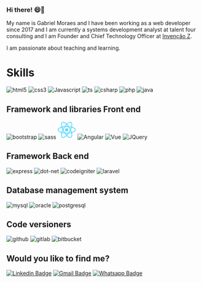 ### Hi there! 😄👋

My name is Gabriel Moraes and I have been working as a web developer since 2017 and I am currently a systems development analyst at talent four consulting and I am Founder and Chief Technology Officer at [Invenção Z](https://invencaoz.org/). 

I am passionate about teaching and learning.

# Skills
<p align="left">
  <img src="https://devicon.dev/devicon.git/icons/html5/html5-plain-wordmark.svg" alt="html5" width="48" height="48"/> 
  <img src="https://devicon.dev/devicon.git/icons/css3/css3-plain-wordmark.svg" alt="css3" width="48" height="48"/>
  <img src="https://devicon.dev/devicon.git/icons/javascript/javascript-plain.svg" alt="Javascript" width="42" height="42"/>
  <img src="https://devicon.dev/devicon.git/icons/typescript/typescript-plain.svg" alt="ts" width="42" height="42" />
  <img src="https://devicon.dev/devicon.git/icons/csharp/csharp-plain.svg" alt="csharp" width="48" height="48" />
  <img src="https://devicon.dev/devicon.git/icons/php/php-plain.svg" alt="php" width="48" height="48" />
  <img src="https://devicon.dev/devicon.git/icons/java/java-original.svg" alt="java" width="48" height="48" />
</p>

## Framework and libraries Front end
<p align="left">
  <img src="https://devicons.github.io/devicon/devicon.git/icons/bootstrap/bootstrap-plain.svg" alt="bootstrap" width="42" height="42"/>
  <img src="https://devicon.dev/devicon.git/icons/sass/sass-original.svg" alt="sass" width="42" height="42"/>
  <img src="https://github.com/devicons/devicon/blob/master/icons/react/react-original.svg" alt="React" width="48" height="48"/>
  <img src="https://devicon.dev/devicon.git/icons/angularjs/angularjs-plain.svg" alt="Angular" width="48" height="48" />
  <img src="https://devicon.dev/devicon.git/icons/vuejs/vuejs-original.svg" alt="Vue" width="48" height="48" />
  <img src="https://devicon.dev/devicon.git/icons/jquery/jquery-plain.svg" alt="JQuery" width="48" height="48" />
</p>

## Framework Back end
<p align="left">
  <img src="https://devicon.dev/devicon.git/icons/express/express-original-wordmark.svg" alt="express" width="48" height="48"/>
  <img src="https://devicon.dev/devicon.git/icons/dot-net/dot-net-plain-wordmark.svg" alt="dot-net" width="42" height="42"/>
  <img src="https://devicon.dev/devicon.git/icons/codeigniter/codeigniter-plain-wordmark.svg" alt="codeigniter" width="48" height="48"/>
  <img src="https://devicon.dev/devicon.git/icons/laravel/laravel-plain-wordmark.svg" alt="laravel" width="48" height="48" />
</p>

## Database management system
<p align="left">
  <img src="https://devicon.dev/devicon.git/icons/mysql/mysql-plain-wordmark.svg" alt="mysql" width="48" height="48"/>
  <img src="https://devicon.dev/devicon.git/icons/oracle/oracle-original.svg" alt="oracle" width="48" height="48"/>
  <img src="https://devicon.dev/devicon.git/icons/postgresql/postgresql-plain-wordmark.svg" alt="postgresql" width="48" height="48"/>
</p>


## Code versioners
<p align="left">
  <img src="https://devicon.dev/devicon.git/icons/github/github-original.svg" alt="github" width="48" height="48"/>
  <img src="https://devicon.dev/devicon.git/icons/gitlab/gitlab-original.svg" alt="gitlab" width="48" height="48"/>
  <img src="https://devicon.dev/devicon.git/icons/bitbucket/bitbucket-original.svg" alt="bitbucket" width="48" height="48" />
</p>

## Would you like to find me?
[![Linkedin Badge](https://img.shields.io/badge/-Gabriel%20Moraes-blue?style=flat-square&logo=Linkedin&logoColor=white&link=https://www.linkedin.com/in/gmorae)](https://www.linkedin.com/in/gmorae)
[![Gmail Badge](https://img.shields.io/badge/-gmmartins06@gmail.com-blue?style=flat-square&logo=Gmail&logoColor=white&link=mailto:gmmartins06@gmail.com)](mailto:gmmartins06@gmail.com)
[![Whatsapp Badge](https://img.shields.io/badge/-11%20994010204-blue?style=flat-square&logo=Whatsapp&logoColor=white&link=http://wa.me/5511976858901)](https://wa.me/5511976858901)
